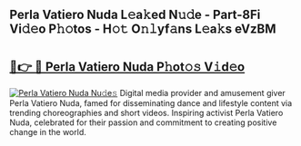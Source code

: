 ## Perla Vatiero Nuda L𝚎a𝚔ed N𝚞𝚍e - Part-8Fi Vi𝚍𝚎o P𝚑𝚘tos - H𝚘𝚝 O𝚗𝚕yf𝚊ns L𝚎a𝚔s eVzBM

# <h2><a href="http://kf0iqx.oniu.top/?m=Perla+Vatiero+Nuda">🔗👉 🔴 Perla Vatiero Nuda P𝚑ot𝚘𝚜 V𝚒d𝚎o</a></h2>

[![Perla Vatiero Nuda Nu𝚍e𝚜](https://i.imgur.com/0qMVB7G.gif)](http://kf0iqx.oniu.top/?m=Perla+Vatiero+Nuda)
Digital media provider and amusement giver Perla Vatiero Nuda, famed for disseminating dance and lifestyle content via trending choreographies and short videos. Inspiring activist Perla Vatiero Nuda, celebrated for their passion and commitment to creating positive change in the world.  
